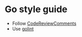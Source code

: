 # Go style guide
* Follow [CodeReviewComments](https://github.com/golang/go/wiki/CodeReviewComments)
* Use [golint](https://github.com/golang/lint)
